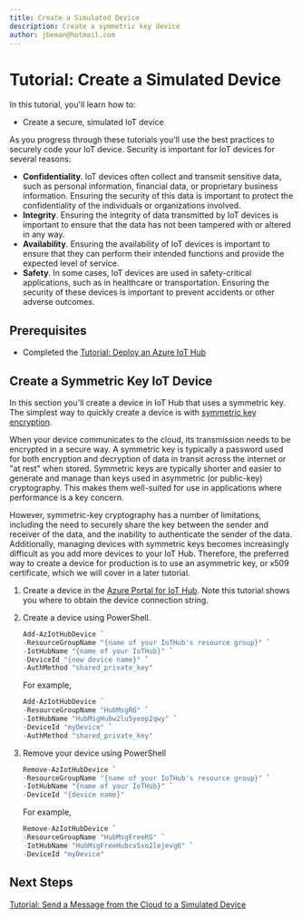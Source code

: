 ```yaml
---
title: Create a Simulated Device
description: Create a symmetric key device 
author: jbeman@hotmail.com
---
```


# Tutorial: Create a Simulated Device

In this tutorial, you'll learn how to:

- Create a secure, simulated IoT device

As you progress through these tutorials you'll use the best practices to securely code your IoT device. Security is important for IoT devices for several reasons:

- **Confidentiality**. IoT devices often collect and transmit sensitive data, such as personal information, financial data, or proprietary business information. Ensuring the security of this data is important to protect the confidentiality of the individuals or organizations involved.
- **Integrity**. Ensuring the integrity of data transmitted by IoT devices is important to ensure that the data has not been tampered with or altered in any way.
- **Availability**. Ensuring the availability of IoT devices is important to ensure that they can perform their intended functions and provide the expected level of service.
- **Safety**. In some cases, IoT devices are used in safety-critical applications, such as in healthcare or transportation. Ensuring the security of these devices is important to prevent accidents or other adverse outcomes.

## Prerequisites

- Completed the [Tutorial: Deploy an Azure IoT Hub](tutorial-deployiothub.md)

## Create a Symmetric Key IoT Device

In this section you'll create a device in IoT Hub that uses a symmetric key. The simplest way to quickly create a device is with [symmetric key encryption](https://www.ibm.com/docs/en/ztpf/2020?topic=concepts-symmetric-cryptography).

When your device communicates to the cloud, its transmission needs to be encrypted in a secure way. A symmetric key is typically a password used for both encryption and decryption of data in transit across the internet or "at rest" when stored. Symmetric keys are typically shorter and easier to generate and manage than keys used in asymmetric (or public-key) cryptography. This makes them well-suited for use in applications where performance is a key concern.

However, symmetric-key cryptography has a number of limitations, including the need to securely share the key between the sender and receiver of the data, and the inability to authenticate the sender of the data. Additionally, managing devices with symmetric keys becomes increasingly difficult as you add more devices to your IoT Hub. Therefore, the preferred way to create a device for production is to use an asymmetric key, or x509 certificate, which we will cover in a later tutorial.

1. Create a device in the [Azure Portal for IoT Hub](https://learn.microsoft.com/en-us/azure/iot-hub/iot-hub-create-through-portal#register-a-new-device-in-the-iot-hub).  Note this tutorial shows you where to obtain the device connection string.
1. Create a device using PowerShell.

    ```powershell
    Add-AzIotHubDevice `
    -ResourceGroupName "{name of your IoTHub's resource group}" `
    -IotHubName "{name of your IoTHub}" `
    -DeviceId "{new device name}" `
    -AuthMethod "shared_private_key"
    ```

    For example,

    ```powershell
    Add-AzIotHubDevice `
    -ResourceGroupName "HubMsgRG" `
    -IotHubName "HubMsgHubw2lu5yeop2qwy" `
    -DeviceId "myDevice" `
    -AuthMethod "shared_private_key"
    ```

1. Remove your device using PowerShell

    ```powershell
    Remove-AzIotHubDevice `
    -ResourceGroupName "{name of your IoTHub's resource group}" `
    -IotHubName "{name of your IoTHub}" `
    -DeviceId "{device name}"
    ```

    For example,

    ```powershell
    Remove-AzIotHubDevice `
    -ResourceGroupName "HubMsgFreeRG" `
    -IotHubName "HubMsgFreeHubcv5xo2lejevg6" `
    -DeviceId "myDevice"
    ```

## Next Steps

[Tutorial: Send a Message from the Cloud to a Simulated Device](tutorial-cloudtodevicemsg.md)